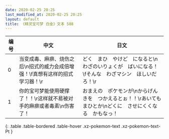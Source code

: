 ```yaml
---
date: 2020-02-25 20:25
last_modified_at: 2020-02-25 20:25
layout: default
title: 《精灵宝可梦 白金》文本 588
---
```

| 编号 | 中文 | 日文 |
| ---- | ---- | ---- |
| 0 | 当变成毒、麻痹、烧伤之后\n招式的威力会成倍增强！\f真想有这样的招式学习器！\r | どく　まひ　やけど　になると\nわざのいりょくが　ばいになる！\fそんな　わざマシン　ほしいだろ！\r |
| 1 | 你的宝可梦能使用硬撑了！！\r这样就不易被对手的麻痹或者毒素\n伤害了！ | おまえの　ポケモンが\nからげんきを　つかえるとぉ！！\rあいても　まひとか\nどくに　させにくくなる　かもなっ！ |
{: .table .table-bordered .table-hover .xz-pokemon-text .xz-pokemon-text-Pt }